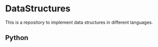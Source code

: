 # DataStructures

This is a repository to implement data structures in different languages.  
  
## Python
